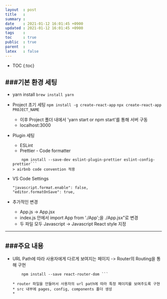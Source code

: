 ```yaml
---
layout  : post
title   : 
summary : 
date    : 2021-01-12 16:01:45 +0900
updated : 2021-01-12 16:01:45 +0900
tags    : 
toc     : true
public  : true
parent  : 
latex   : false
---
```

* TOC
{:toc}

###기본 환경 세팅
-----
* yarn install 
  ``` brew install yarn ```

* Project 초기 세팅
  ``` npm install -g create-react-app ```
  ``` npx create-react-app PROJECT_NAME ```
    * 이후 Project 폴더 내에서 'yarn start or npm start'를 통해 서버 구동
    * localhost:3000

* Plugin 세팅
    * ESLint
    * Prettier - Code formatter
    ``` npx install-peerdeps --dev eslint-config-airbnb
        npm install --save-dev eslint-plugin-prettier eslint-config-prettier``` 
    > airbnb code convention 적용

* VS Code Settings
    ```     
    "javascript.format.enable": false,
    "editor.formatOnSave": true,
    ```
* 추가적인 변경
    * App.js -> App.jsx
    * index.js 안에서 import App from './App';을 ./App.jsx"로 변경
    * 두 파일 모두 Javascript -> Javascript React style 지정

-----
  
###주요 내용
-----
* URL Path에 따라 사용자에게 다르게 보여지는 페이지 -> Router의 Routing을 통해 구현
    ``` npm install --save react-router
        npm install --save react-router-dom ```

    * router 파일을 만들어서 사용자의 url path에 따라 특정 페이지를 보여주도록 구현
    * src 내부에 pages, config, components 폴더 생성
    * 

